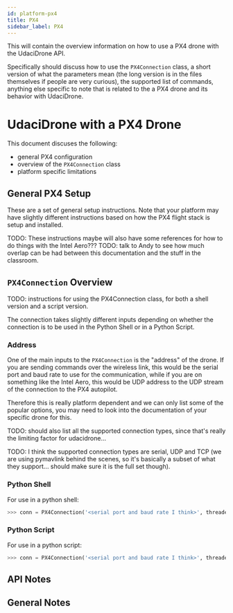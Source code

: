 ```yaml
---
id: platform-px4
title: PX4
sidebar_label: PX4
---
```


This will contain the overview information on how to use a PX4 drone with the UdaciDrone API.

Specifically should discuss how to use the `PX4Connection` class, a short version of what the parameters mean (the long version is in the files themselves if people are very curious), the supported list of commands, anything else specific to note that is related to the a PX4 drone and its behavior with UdaciDrone.

# UdaciDrone with a PX4 Drone #

This document discuses the following:
 - general PX4 configuration
 - overview of the `PX4Connection` class
 - platform specific limitations


## General PX4 Setup ##

These are a set of general setup instructions.  Note that your platform may have slightly different instructions based on how the PX4 flight stack is setup and installed.

TODO: These instructions maybe will also have some references for how to do things with the Intel Aero???
TODO: talk to Andy to see how much overlap can be had between this documentation and the stuff in the classroom.


## `PX4Connection` Overview ##

TODO: instructions for using the PX4Connection class, for both a shell version and a script version.


The connection takes slightly different inputs depending on whether the connection is to be used in the Python Shell or in a Python Script.

### Address ###

One of the main inputs to the `PX4Connection` is the "address" of the drone.  If you are sending commands over the wireless link, this would be the serial port and baud rate to use for the communication, while if you are on something like the Intel Aero, this would be UDP address to the UDP stream of the connection to the PX4 autopilot.

Therefore this is really platform dependent and we can only list some of the popular options, you may need to look into the documentation of your specific drone for this.

TODO: should also list all the supported connection types, since that's really the limiting factor for udacidrone...

TODO: I think the supported connection types are serial, UDP and TCP (we are using pymavlink behind the scenes, so it's basically a subset of what they support... should make sure it is the full set though).

### Python Shell ###

For use in a python shell:

```py
>>> conn = PX4Connection('<serial port and baud rate I think>', threaded=True)
```

### Python Script ###

For use in a python script:

```py
>>> conn = PX4Connection('<serial port and baud rate I think>', threaded=False)
```


## API Notes ##


## General Notes ##